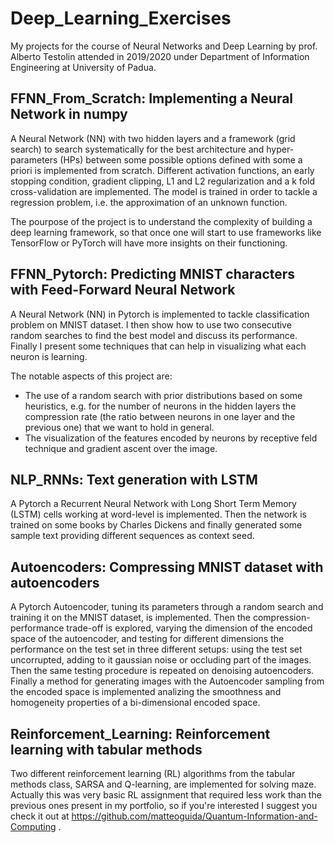 # Deep_Learning_Exercises
My projects for the course of Neural Networks and Deep Learning by prof. Alberto Testolin attended in 2019/2020 under Department of Information Engineering at University of Padua.

## FFNN_From_Scratch: Implementing a Neural Network in numpy
A Neural Network (NN) with two hidden layers and a framework (grid search) to search systematically for the best architecture and hyper-parameters (HPs) between some possible options defined with some a priori is implemented from scratch. Different activation functions, an early stopping condition, gradient clipping, L1 and L2 regularization and a k fold cross-validation are implemented. The model is trained in order to tackle a regression problem, i.e. the approximation of an unknown function. 

The pourpose of the project is to understand the complexity of building a deep learning framework, so that once one will start to use frameworks like TensorFlow or PyTorch will have more insights on their functioning.


## FFNN_Pytorch: Predicting MNIST characters with Feed-Forward Neural Network
A Neural Network (NN) in Pytorch is implemented to tackle classification problem on MNIST dataset. 
I then show how to use two consecutive random searches to find the best model and discuss its performance. Finally I present some techniques that can help in visualizing what each neuron is learning.

The notable aspects of this project are:
* The use of a random search with prior distributions based on some heuristics, e.g. for the number of neurons in the hidden layers the compression rate (the ratio between neurons in one layer and the previous one) that we want to hold in general.
* The visualization of the features encoded by neurons by receptive feld technique and gradient
ascent over the image.

## NLP_RNNs: Text generation with LSTM
A Pytorch a Recurrent Neural Network with Long Short Term Memory (LSTM) cells working at word-level is implemented. Then the network is trained on some books by Charles Dickens and finally generated some sample text providing different sequences as context seed.

## Autoencoders: Compressing MNIST dataset with autoencoders
A Pytorch Autoencoder, tuning its parameters through a random search and training it on the 
MNIST dataset, is implemented. Then the compression-performance trade-off is explored, varying the dimension of the encoded space of the 
autoencoder, and testing for different dimensions the performance on the test set in three different setups: using the test set
uncorrupted, adding to it gaussian noise or occluding part of the images. Then the same testing procedure is repeated on 
denoising autoencoders. Finally a method for generating images with the Autoencoder sampling from the encoded 
space is implemented analizing the smoothness and homogeneity properties of a bi-dimensional encoded space.

## Reinforcement_Learning: Reinforcement learning with tabular methods
Two different reinforcement learning (RL) algorithms from the tabular methods class, SARSA and Q-learning, are implemented for solving maze.
Actually this was very basic RL assignment that required less work than the previous ones present in my portfolio, so if you're interested I suggest you check it out at https://github.com/matteoguida/Quantum-Information-and-Computing .
